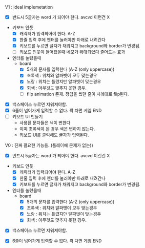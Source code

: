 
V1 : ideal implemetation

- [X] 반드시 5글자는 word 가 되어야 한다. avcvd 이런건 X
- 키보드 인풋
    - [X] 캐릭터가 입력되어야 한다. A-Z
    - [X] 한줄 입력 후에 엔터를 눌러야만 아래로 내려간다
    - [X] 키보드를 누르면 글자가 채워지고 background와 border가 변경됨.
    - [ ] 키보드 인풋이 들어왔을때 네모가 확대되었다 줄어드는 효과
- 엔터를 눌렀을때
    - board
        - [X] 5개의 문자를 입력한다 (A-Z (only uppercase))
        - [X] 초록색 : 위치와 알파벳이 모두 맞는경우
        - [X] 노랑 : 위치는 틀렸지만 알파벳이 맞는경우
        - [X] 회색 : 아무것도 맞추지 못한 경우.
        - [ ] flip animation 존재. 정답을 썼던 줄이 차례대로 flip된다.
- [X] 백스페이스 누르면 지워져야함.
- [X] 6줄이 넘어가게 입력할 수 없다. 꽉 차면 게임 END
- [ ] 키보드 UI 만들기
    - 사용된 문자들은 색이 변한다
    - 이미 초록색이 된 경우 색은 변하지 않는다.
    - 키보드 UI를 클릭해도 글자가 입력된다.




V0 : 진짜 필요한 기능들. (플레이에 문제가 없는))

- [X] 반드시 5글자는 word 가 되어야 한다. avcvd 이런건 X
- 키보드 인풋
    - [X] 캐릭터가 입력되어야 한다. A-Z
    - [X] 한줄 입력 후에 엔터를 눌러야만 아래로 내려간다
    - [X] 키보드를 누르면 글자가 채워지고 background와 border가 변경됨.
- 엔터를 눌렀을때
    - board
        - [X] 5개의 문자를 입력한다 (A-Z (only uppercase))
        - [X] 초록색 : 위치와 알파벳이 모두 맞는경우
        - [X] 노랑 : 위치는 틀렸지만 알파벳이 맞는경우
        - [X] 회색 : 아무것도 맞추지 못한 경우.
- [X] 백스페이스 누르면 지워져야함.
- [X] 6줄이 넘어가게 입력할 수 없다. 꽉 차면 게임 END



